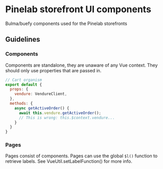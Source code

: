 # Pinelab storefront UI components

Bulma/buefy components used for the Pinelab storefronts

## Guidelines

### Components

Components are standalone, they are unaware of any Vue context. They should only use properties that are passed in.

```js
// Cart organism
export default {
  props: {
    vendure: VendureClient,
  },
  methods: {
    async getActiveOrder() {
      await this.vendure.getActiveOrder();
      // This is wrong: this.$context.vendure...
    }
  }
}
```

### Pages

Pages consist of components. Pages can use the global `$l()` function to retrieve labels. See VueUtil.setLabelFunction()
for more info.